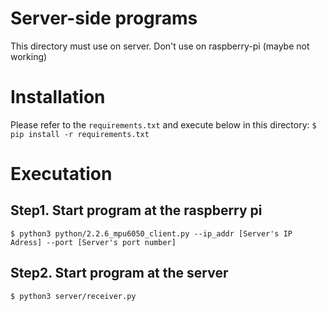 # Server-side programs
This directory must use on server.
Don't use on raspberry-pi (maybe not working)

# Installation
Please refer to the `requirements.txt` and execute below in this directory:
```$ pip install -r requirements.txt```

# Executation
## Step1. Start program at the raspberry pi
```$ python3 python/2.2.6_mpu6050_client.py --ip_addr [Server's IP Adress] --port [Server's port number]```

## Step2. Start program at the server
```$ python3 server/receiver.py```
